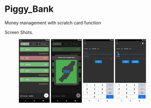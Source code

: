 # Piggy_Bank
Money management with scratch card function

Screen Shots.

<p align="center">
  <img src="https://github.com/Techbittu/Piggy_Bank/blob/master/Screenshot_1598781136.png" width="100" title="First Screen">
  <img src="https://github.com/Techbittu/Piggy_Bank/blob/master/Screenshot_1598781154.png" width="100" title="First Screen">
  <img src="https://github.com/Techbittu/Piggy_Bank/blob/master/Screenshot_1598781164.png" width="100" title="First Screen">
  <img src="https://github.com/Techbittu/Piggy_Bank/blob/master/Screenshot_1598781174.png" width="100" title="First Screen">
  
</p>
  


